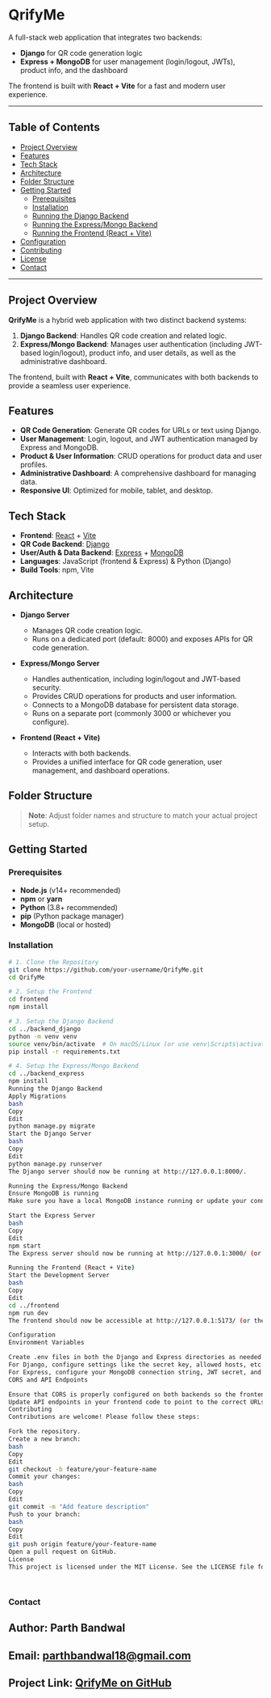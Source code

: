 # QrifyMe

A full-stack web application that integrates two backends:
- **Django** for QR code generation logic  
- **Express + MongoDB** for user management (login/logout, JWTs), product info, and the dashboard

The frontend is built with **React + Vite** for a fast and modern user experience.

---

## Table of Contents

- [Project Overview](#project-overview)
- [Features](#features)
- [Tech Stack](#tech-stack)
- [Architecture](#architecture)
- [Folder Structure](#folder-structure)
- [Getting Started](#getting-started)
  - [Prerequisites](#prerequisites)
  - [Installation](#installation)
  - [Running the Django Backend](#running-the-django-backend)
  - [Running the Express/Mongo Backend](#running-the-expressmongo-backend)
  - [Running the Frontend (React + Vite)](#running-the-frontend-react--vite)
- [Configuration](#configuration)
- [Contributing](#contributing)
- [License](#license)
- [Contact](#contact)

---

## Project Overview

**QrifyMe** is a hybrid web application with two distinct backend systems:

1. **Django Backend**: Handles QR code creation and related logic.
2. **Express/Mongo Backend**: Manages user authentication (including JWT-based login/logout), product info, and user details, as well as the administrative dashboard.

The frontend, built with **React + Vite**, communicates with both backends to provide a seamless user experience.

## Features

- **QR Code Generation**: Generate QR codes for URLs or text using Django.
- **User Management**: Login, logout, and JWT authentication managed by Express and MongoDB.
- **Product & User Information**: CRUD operations for product data and user profiles.
- **Administrative Dashboard**: A comprehensive dashboard for managing data.
- **Responsive UI**: Optimized for mobile, tablet, and desktop.

## Tech Stack

- **Frontend**: [React](https://reactjs.org/) + [Vite](https://vitejs.dev/)
- **QR Code Backend**: [Django](https://www.djangoproject.com/)
- **User/Auth & Data Backend**: [Express](https://expressjs.com/) + [MongoDB](https://www.mongodb.com/)
- **Languages**: JavaScript (frontend & Express) & Python (Django)
- **Build Tools**: npm, Vite

## Architecture

- **Django Server**  
  - Manages QR code creation logic.  
  - Runs on a dedicated port (default: 8000) and exposes APIs for QR code generation.

- **Express/Mongo Server**  
  - Handles authentication, including login/logout and JWT-based security.  
  - Provides CRUD operations for products and user information.  
  - Connects to a MongoDB database for persistent data storage.  
  - Runs on a separate port (commonly 3000 or whichever you configure).

- **Frontend (React + Vite)**  
  - Interacts with both backends.  
  - Provides a unified interface for QR code generation, user management, and dashboard operations.

## Folder Structure

> **Note**: Adjust folder names and structure to match your actual project setup.


## Getting Started

### Prerequisites

- **Node.js** (v14+ recommended)
- **npm** or **yarn**
- **Python** (3.8+ recommended)
- **pip** (Python package manager)
- **MongoDB** (local or hosted)

### Installation

```bash
# 1. Clone the Repository
git clone https://github.com/your-username/QrifyMe.git
cd QrifyMe

# 2. Setup the Frontend
cd frontend
npm install

# 3. Setup the Django Backend
cd ../backend_django
python -m venv venv
source venv/bin/activate  # On macOS/Linux (or use venv\Scripts\activate on Windows)
pip install -r requirements.txt

# 4. Setup the Express/Mongo Backend
cd ../backend_express
npm install
Running the Django Backend
Apply Migrations
bash
Copy
Edit
python manage.py migrate
Start the Django Server
bash
Copy
Edit
python manage.py runserver
The Django server should now be running at http://127.0.0.1:8000/.

Running the Express/Mongo Backend
Ensure MongoDB is running
Make sure you have a local MongoDB instance running or update your connection string to point to a remote MongoDB.

Start the Express Server
bash
Copy
Edit
npm start
The Express server should now be running at http://127.0.0.1:3000/ (or whichever port you’ve configured).

Running the Frontend (React + Vite)
Start the Development Server
bash
Copy
Edit
cd ../frontend
npm run dev
The frontend should now be accessible at http://127.0.0.1:5173/ (or the port specified by Vite).

Configuration
Environment Variables

Create .env files in both the Django and Express directories as needed.
For Django, configure settings like the secret key, allowed hosts, etc.
For Express, configure your MongoDB connection string, JWT secret, and other environment-specific variables.
CORS and API Endpoints

Ensure that CORS is properly configured on both backends so the frontend can communicate with them.
Update API endpoints in your frontend code to point to the correct URLs for the Django and Express servers.
Contributing
Contributions are welcome! Please follow these steps:

Fork the repository.
Create a new branch:
bash
Copy
Edit
git checkout -b feature/your-feature-name
Commit your changes:
bash
Copy
Edit
git commit -m "Add feature description"
Push to your branch:
bash
Copy
Edit
git push origin feature/your-feature-name
Open a pull request on GitHub.
License
This project is licensed under the MIT License. See the LICENSE file for details.




```
### Contact
## Author: Parth Bandwal
## Email: parthbandwal18@gmail.com
## Project Link: [QrifyMe on GitHub](https://github.com/parrth20/QrifyMe)

